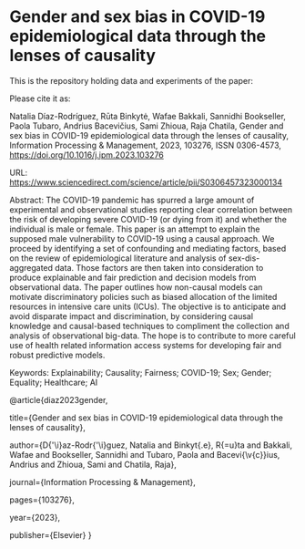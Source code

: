 # Gender and sex bias in COVID-19 epidemiological data through the lenses of causality

This is the repository holding data and experiments of the paper:

Please cite it as:

Natalia Díaz-Rodríguez, Rūta Binkytė, Wafae Bakkali, Sannidhi Bookseller, Paola Tubaro, Andrius Bacevičius, Sami Zhioua, Raja Chatila,
Gender and sex bias in COVID-19 epidemiological data through the lenses of causality,
Information Processing & Management, 2023, 103276, ISSN 0306-4573, https://doi.org/10.1016/j.ipm.2023.103276

URL: https://www.sciencedirect.com/science/article/pii/S0306457323000134

Abstract: 
The COVID-19 pandemic has spurred a large amount of experimental and observational studies reporting clear correlation between the risk of 
developing severe COVID-19 (or dying from it) and whether the individual is male or female. This paper is an attempt to explain the supposed male 
vulnerability to COVID-19 using a causal approach. We proceed by identifying a set of confounding and mediating factors, based on the review of 
epidemiological literature and analysis of sex-dis-aggregated data. Those factors are then taken into consideration to produce explainable and fair 
prediction and decision models from observational data. The paper outlines how non-causal models can motivate discriminatory policies such as biased 
allocation of the limited resources in intensive care units (ICUs). The objective is to anticipate and avoid disparate impact and discrimination, by 
considering causal knowledge and causal-based techniques to compliment the collection and analysis of observational big-data. The hope is to contribute 
to more careful use of health related information access systems for developing fair and robust predictive models.

Keywords: Explainability; Causality; Fairness; COVID-19; Sex; Gender; Equality; Healthcare; AI


@article{diaz2023gender,

  title={Gender and sex bias in COVID-19 epidemiological data through the lenses of causality},
  
  author={D{\'\i}az-Rodr{\'\i}guez, Natalia and Binkyt{\.e}, R{\=u}ta and Bakkali, Wafae and Bookseller, Sannidhi and Tubaro, Paola and Bacevi{\v{c}}ius, Andrius and Zhioua, Sami and Chatila, Raja},
  
  journal={Information Processing \& Management},
  
  pages={103276},
  
  year={2023},
  
  publisher={Elsevier}
}

